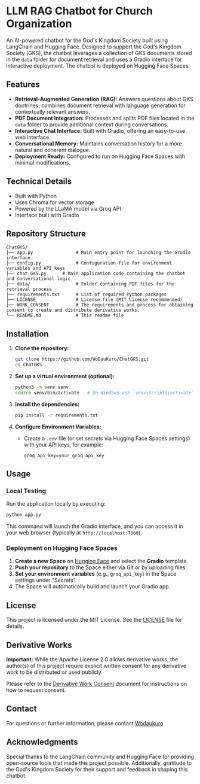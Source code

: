 # LLM RAG Chatbot for Church Organization

An AI-powered chatbot for the God's Kingdom Society built using LangChain and Hugging Face. Designed to support the God's Kingdom Society (GKS), the chatbot leverages a collection of GKS documents stored in the `data` folder for document retrieval and uses a Gradio interface for interactive deployment. The chatbot is deployed on Hugging Face Spaces.

## Features

- **Retrieval-Augmented Generation (RAG):** Answers questions about GKS doctrines; combines document retrieval with language generation for contextually relevant answers. 
- **PDF Document Integration:** Processes and splits PDF files located in the `data` folder to provide additional context during conversations.
- **Interactive Chat Interface:** Built with Gradio, offering an easy-to-use web interface.
- **Conversational Memory:** Maintains conversation history for a more natural and coherent dialogue.
- **Deployment Ready:** Configured to run on Hugging Face Spaces with minimal modifications.

## Technical Details
- Built with Python
- Uses Chroma for vector storage
- Powered by the LLaMA model via Groq API
- Interface built with Gradio

## Repository Structure

```
ChatGKS/
├── app.py                # Main entry point for launching the Gradio interface
├── config.py             # Configuration file for environment variables and API keys
├── chat_GKS.py      # Main application code containing the chatbot and conversational logic
├── data/                 # Folder containing PDF files for the retrieval process
├── requirements.txt      # List of required Python packages
├── LICENSE               # License file (MIT License recommended)
├── WORK_CONSENT          # The requirements and process for obtaining consent to create and distribute derivative works.
└── README.md             # This readme file
```

## Installation

1. **Clone the repository:**

   ```bash
   git clone https://github.com/WoDauKuro/ChatGKS.git
   cd ChatGKS
   ```

2. **Set up a virtual environment (optional):**

   ```bash
   python3 -m venv venv
   source venv/bin/activate   # On Windows use `venv\Scripts\activate`
   ```

3. **Install the dependencies:**

   ```bash
   pip install -r requirements.txt
   ```

4. **Configure Environment Variables:**

   - Create a `.env` file (or set secrets via Hugging Face Spaces settings) with your API keys, for example:
     ```
     groq_api_key=your_groq_api_key
     ```

## Usage

### Local Testing

Run the application locally by executing:

```bash
python app.py
```

This command will launch the Gradio interface, and you can access it in your web browser (typically at `http://localhost:7860`).

### Deployment on Hugging Face Spaces

1. **Create a new Space** on [Hugging Face](https://huggingface.co/spaces) and select the **Gradio** template.
2. **Push your repository** to the Space either via Git or by uploading files.
3. **Set your environment variables** (e.g., `groq_api_key`) in the Space settings under "Secrets".
4. The Space will automatically build and launch your Gradio app.

## License

This project is licensed under the MIT License. See the [LICENSE](LICENSE) file for details.

## Derivative Works

**Important:** While the Apache License 2.0 allows derivative works, the author(s) of this project require explicit written consent for any derivative work to be distributed or used publicly.

Please refer to the [Derivative Work Consent](WORK_CONSENT.md) document for instructions on how to request consent.

## Contact

For questions or further information, please contact [Wodaukuro](kurolegz7@gmail.com)

## Acknowledgments
Special thanks to the LangChain community and Hugging Face for providing open-source tools that made this project possible. 
Additionally, gratitude to the God's Kingdom Society for their support and feedback in shaping this chatbot.
